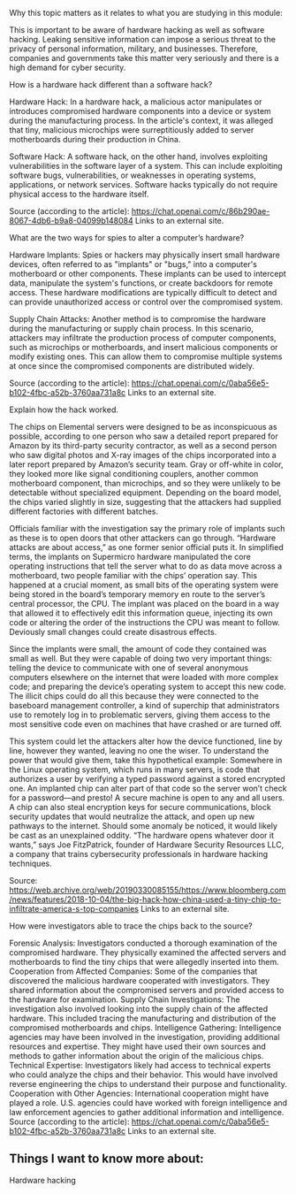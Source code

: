 Why this topic matters as it relates to what you are studying in this module:

This is important to be aware of hardware hacking as well as software hacking. Leaking sensitive information can impose a serious threat to the privacy of personal information, military, and businesses. Therefore, companies and governments take this matter very seriously and there is a high demand for cyber security.

How is a hardware hack different than a software hack?

Hardware Hack: In a hardware hack, a malicious actor manipulates or introduces compromised hardware components into a device or system during the manufacturing process. In the article's context, it was alleged that tiny, malicious microchips were surreptitiously added to server motherboards during their production in China.

Software Hack: A software hack, on the other hand, involves exploiting vulnerabilities in the software layer of a system. This can include exploiting software bugs, vulnerabilities, or weaknesses in operating systems, applications, or network services. Software hacks typically do not require physical access to the hardware itself.

Source (according to the article): https://chat.openai.com/c/86b290ae-8067-4db6-b9a8-04099b148084 Links to an external site.

What are the two ways for spies to alter a computer’s hardware?

Hardware Implants: Spies or hackers may physically insert small hardware devices, often referred to as "implants" or "bugs," into a computer's motherboard or other components. These implants can be used to intercept data, manipulate the system's functions, or create backdoors for remote access. These hardware modifications are typically difficult to detect and can provide unauthorized access or control over the compromised system.

Supply Chain Attacks: Another method is to compromise the hardware during the manufacturing or supply chain process. In this scenario, attackers may infiltrate the production process of computer components, such as microchips or motherboards, and insert malicious components or modify existing ones. This can allow them to compromise multiple systems at once since the compromised components are distributed widely.

Source (according to the article): https://chat.openai.com/c/0aba56e5-b102-4fbc-a52b-3760aa731a8c Links to an external site.

Explain how the hack worked.

The chips on Elemental servers were designed to be as inconspicuous as possible, according to one person who saw a detailed report prepared for Amazon by its third-party security contractor, as well as a second person who saw digital photos and X-ray images of the chips incorporated into a later report prepared by Amazon’s security team. Gray or off-white in color, they looked more like signal conditioning couplers, another common motherboard component, than microchips, and so they were unlikely to be detectable without specialized equipment. Depending on the board model, the chips varied slightly in size, suggesting that the attackers had supplied different factories with different batches.

Officials familiar with the investigation say the primary role of implants such as these is to open doors that other attackers can go through. “Hardware attacks are about access,” as one former senior official puts it. In simplified terms, the implants on Supermicro hardware manipulated the core operating instructions that tell the server what to do as data move across a motherboard, two people familiar with the chips’ operation say. This happened at a crucial moment, as small bits of the operating system were being stored in the board’s temporary memory en route to the server’s central processor, the CPU. The implant was placed on the board in a way that allowed it to effectively edit this information queue, injecting its own code or altering the order of the instructions the CPU was meant to follow. Deviously small changes could create disastrous effects.

Since the implants were small, the amount of code they contained was small as well. But they were capable of doing two very important things: telling the device to communicate with one of several anonymous computers elsewhere on the internet that were loaded with more complex code; and preparing the device’s operating system to accept this new code. The illicit chips could do all this because they were connected to the baseboard management controller, a kind of superchip that administrators use to remotely log in to problematic servers, giving them access to the most sensitive code even on machines that have crashed or are turned off.

This system could let the attackers alter how the device functioned, line by line, however they wanted, leaving no one the wiser. To understand the power that would give them, take this hypothetical example: Somewhere in the Linux operating system, which runs in many servers, is code that authorizes a user by verifying a typed password against a stored encrypted one. An implanted chip can alter part of that code so the server won’t check for a password—and presto! A secure machine is open to any and all users. A chip can also steal encryption keys for secure communications, block security updates that would neutralize the attack, and open up new pathways to the internet. Should some anomaly be noticed, it would likely be cast as an unexplained oddity. “The hardware opens whatever door it wants,” says Joe FitzPatrick, founder of Hardware Security Resources LLC, a company that trains cybersecurity professionals in hardware hacking techniques.

Source: https://web.archive.org/web/20190330085155/https://www.bloomberg.com/news/features/2018-10-04/the-big-hack-how-china-used-a-tiny-chip-to-infiltrate-america-s-top-companies Links to an external site.

How were investigators able to trace the chips back to the source?

Forensic Analysis: Investigators conducted a thorough examination of the compromised hardware. They physically examined the affected servers and motherboards to find the tiny chips that were allegedly inserted into them.
Cooperation from Affected Companies: Some of the companies that discovered the malicious hardware cooperated with investigators. They shared information about the compromised servers and provided access to the hardware for examination.
Supply Chain Investigations: The investigation also involved looking into the supply chain of the affected hardware. This included tracing the manufacturing and distribution of the compromised motherboards and chips.
Intelligence Gathering: Intelligence agencies may have been involved in the investigation, providing additional resources and expertise. They might have used their own sources and methods to gather information about the origin of the malicious chips.
Technical Expertise: Investigators likely had access to technical experts who could analyze the chips and their behavior. This would have involved reverse engineering the chips to understand their purpose and functionality.
Cooperation with Other Agencies: International cooperation might have played a role. U.S. agencies could have worked with foreign intelligence and law enforcement agencies to gather additional information and intelligence.
Source (according to the article):  https://chat.openai.com/c/0aba56e5-b102-4fbc-a52b-3760aa731a8c Links to an external site.

 

## Things I want to know more about:

Hardware hacking

